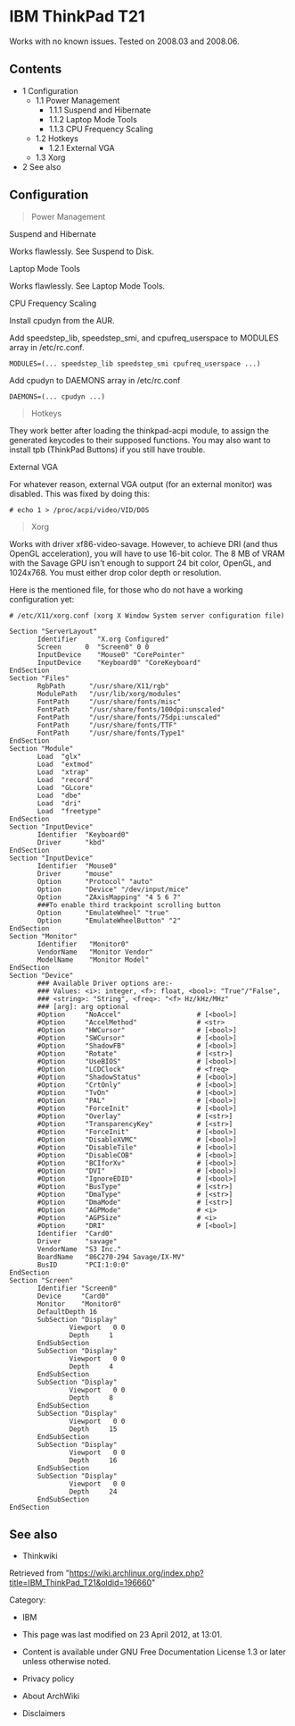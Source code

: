 IBM ThinkPad T21
================

Works with no known issues. Tested on 2008.03 and 2008.06.

Contents
--------

-   1 Configuration
    -   1.1 Power Management
        -   1.1.1 Suspend and Hibernate
        -   1.1.2 Laptop Mode Tools
        -   1.1.3 CPU Frequency Scaling
    -   1.2 Hotkeys
        -   1.2.1 External VGA
    -   1.3 Xorg
-   2 See also

Configuration
-------------

> Power Management

Suspend and Hibernate

Works flawlessly. See Suspend to Disk.

Laptop Mode Tools

Works flawlessly. See Laptop Mode Tools.

CPU Frequency Scaling

Install cpudyn from the AUR.

Add speedstep_lib, speedstep_smi, and cpufreq_userspace to MODULES array
in /etc/rc.conf.

    MODULES=(... speedstep_lib speedstep_smi cpufreq_userspace ...)

Add cpudyn to DAEMONS array in /etc/rc.conf

    DAEMONS=(... cpudyn ...)

> Hotkeys

They work better after loading the thinkpad-acpi module, to assign the
generated keycodes to their supposed functions. You may also want to
install tpb (ThinkPad Buttons) if you still have trouble.

External VGA

For whatever reason, external VGA output (for an external monitor) was
disabled. This was fixed by doing this:

    # echo 1 > /proc/acpi/video/VID/DOS 

> Xorg

Works with driver xf86-video-savage. However, to achieve DRI (and thus
OpenGL acceleration), you will have to use 16-bit color. The 8 MB of
VRAM with the Savage GPU isn't enough to support 24 bit color, OpenGL,
and 1024x768. You must either drop color depth or resolution.

Here is the mentioned file, for those who do not have a working
configuration yet:

    # /etc/X11/xorg.conf (xorg X Window System server configuration file)  
      
    Section "ServerLayout" 
           Identifier     "X.org Configured" 
           Screen      0  "Screen0" 0 0 
           InputDevice    "Mouse0" "CorePointer" 
           InputDevice    "Keyboard0" "CoreKeyboard" 
    EndSection 
    Section "Files" 
           RgbPath      "/usr/share/X11/rgb" 
           ModulePath   "/usr/lib/xorg/modules" 
           FontPath     "/usr/share/fonts/misc" 
           FontPath     "/usr/share/fonts/100dpi:unscaled" 
           FontPath     "/usr/share/fonts/75dpi:unscaled" 
           FontPath     "/usr/share/fonts/TTF" 
           FontPath     "/usr/share/fonts/Type1" 
    EndSection 
    Section "Module" 
           Load  "glx" 
           Load  "extmod" 
           Load  "xtrap" 
           Load  "record" 
           Load  "GLcore" 
           Load  "dbe" 
           Load  "dri" 
           Load  "freetype" 
    EndSection 
    Section "InputDevice" 
           Identifier  "Keyboard0" 
           Driver      "kbd" 
    EndSection 
    Section "InputDevice" 
           Identifier  "Mouse0" 
           Driver      "mouse" 
           Option      "Protocol" "auto" 
           Option      "Device" "/dev/input/mice" 
           Option      "ZAxisMapping" "4 5 6 7" 
           ###To enable third trackpoint scrolling button
           Option      "EmulateWheel" "true"
           Option      "EmulateWheelButton" "2"
    EndSection 
    Section "Monitor" 
           Identifier   "Monitor0" 
           VendorName   "Monitor Vendor" 
           ModelName    "Monitor Model" 
    EndSection 
    Section "Device" 
           ### Available Driver options are:- 
           ### Values: <i>: integer, <f>: float, <bool>: "True"/"False", 
           ### <string>: "String", <freq>: "<f> Hz/kHz/MHz" 
           ### [arg]: arg optional 
           #Option     "NoAccel"                   # [<bool>] 
           #Option     "AccelMethod"               # <str> 
           #Option     "HWCursor"                  # [<bool>] 
           #Option     "SWCursor"                  # [<bool>] 
           #Option     "ShadowFB"                  # [<bool>] 
           #Option     "Rotate"                    # [<str>] 
           #Option     "UseBIOS"                   # [<bool>] 
           #Option     "LCDClock"                  # <freq> 
           #Option     "ShadowStatus"              # [<bool>] 
           #Option     "CrtOnly"                   # [<bool>] 
           #Option     "TvOn"                      # [<bool>] 
           #Option     "PAL"                       # [<bool>] 
           #Option     "ForceInit"                 # [<bool>] 
           #Option     "Overlay"                   # [<str>] 
           #Option     "TransparencyKey"           # [<str>] 
           #Option     "ForceInit"                 # [<bool>] 
           #Option     "DisableXVMC"               # [<bool>] 
           #Option     "DisableTile"               # [<bool>] 
           #Option     "DisableCOB"                # [<bool>] 
           #Option     "BCIforXv"                  # [<bool>] 
           #Option     "DVI"                       # [<bool>] 
           #Option     "IgnoreEDID"                # [<bool>] 
           #Option     "BusType"                   # [<str>] 
           #Option     "DmaType"                   # [<str>] 
           #Option     "DmaMode"                   # [<str>] 
           #Option     "AGPMode"                   # <i> 
           #Option     "AGPSize"                   # <i> 
           #Option     "DRI"                       # [<bool>] 
           Identifier  "Card0" 
           Driver      "savage" 
           VendorName  "S3 Inc." 
           BoardName   "86C270-294 Savage/IX-MV" 
           BusID       "PCI:1:0:0" 
    EndSection 
    Section "Screen" 
           Identifier "Screen0" 
           Device     "Card0" 
           Monitor    "Monitor0" 
           DefaultDepth 16 
           SubSection "Display" 
                   Viewport   0 0 
                   Depth     1 
           EndSubSection 
           SubSection "Display" 
                   Viewport   0 0 
                   Depth     4 
           EndSubSection 
           SubSection "Display" 
                   Viewport   0 0 
                   Depth     8 
           EndSubSection 
           SubSection "Display" 
                   Viewport   0 0 
                   Depth     15 
           EndSubSection 
           SubSection "Display" 
                   Viewport   0 0 
                   Depth     16 
           EndSubSection 
           SubSection "Display" 
                   Viewport   0 0 
                   Depth     24 
           EndSubSection 
    EndSection

See also
--------

-   Thinkwiki

Retrieved from
"https://wiki.archlinux.org/index.php?title=IBM_ThinkPad_T21&oldid=196660"

Category:

-   IBM

-   This page was last modified on 23 April 2012, at 13:01.
-   Content is available under GNU Free Documentation License 1.3 or
    later unless otherwise noted.
-   Privacy policy
-   About ArchWiki
-   Disclaimers
